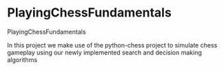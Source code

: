 # PlayingChessFundamentals
PlayingChessFundamentals


In this project we make use of the python-chess project to simulate
chess gameplay using our newly implemented search and decision making algorithms
